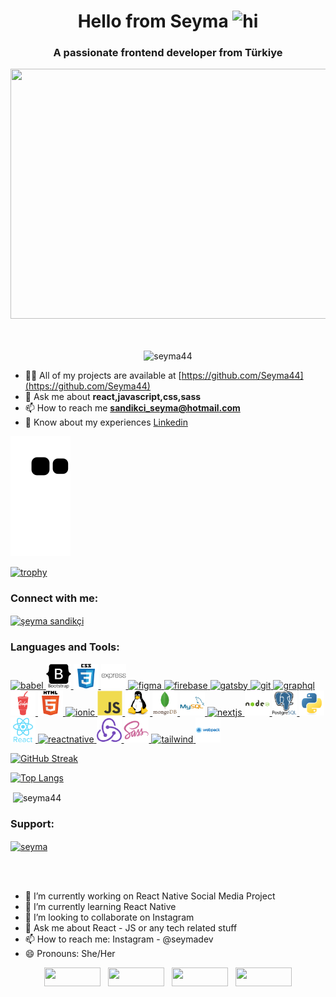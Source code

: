 <h1 align="center"> Hello from Seyma <img src="https://user-images.githubusercontent.com/1303154/88677602-1635ba80-d120-11ea-84d8-d263ba5fc3c0.gif" width="38px" alt="hi"> 
<h3  align="center">A passionate frontend developer from Türkiye</h3>


<div align="center">
  <img src="https://media1.giphy.com/media/73kKE9yqx9gSZDaB2e/giphy.gif?cid=ecf05e47lykl8u5eqq6kzr38ofprk7peq0e8h0bolge3ulqh&ep=v1_gifs_related&rid=giphy.gif&ct=g" width="600" height="400"/>
</div>
  <br></br>
<p  align="center">  <img  src="https://komarev.com/ghpvc/?username=seyma44&label=Profile%20views&color=faa0ec&style=flat"  alt="seyma44"  />  </p>


- 👨‍💻 All of my projects are available at [https://github.com/Seyma44](https://github.com/Seyma44)
- 💬 Ask me about **react,javascript,css,sass**
- 📫 How to reach me **sandikci_seyma@hotmail.com**
- 📄 Know about my experiences [Linkedin](https://www.linkedin.com/in/%C5%9Feyma-sand%C4%B1k%C3%A7%C4%B1-06966316b/)

![Snake animation](https://github.com/madushadhanushka/github-readme/blob/output/github-contribution-snake.svg)


[![trophy](https://github-profile-trophy.vercel.app/?username=seyma44&column=7&theme=dracula&margin-w=15)](https://github.com/ryo-ma/github-profile-trophy)

<h3  align="left">Connect with me:</h3>
<p  align="left">
<a  href="https://linkedin.com/in/şeyma sandikçi"  target="blank"><img  align="center"  src="https://raw.githubusercontent.com/rahuldkjain/github-profile-readme-generator/master/src/images/icons/Social/linked-in-alt.svg"  alt="şeyma sandikçi"  height="30"  width="40"  /></a>
</p>


<h3  align="left">Languages and Tools:</h3>
<p  align="left">  <a  href="https://babeljs.io/"  target="_blank"  rel="noreferrer">  <img  src="https://www.vectorlogo.zone/logos/babeljs/babeljs-icon.svg"  alt="babel"  width="40"  height="40"/>  </a>  <a  href="https://getbootstrap.com"  target="_blank"  rel="noreferrer">  <img  src="https://raw.githubusercontent.com/devicons/devicon/master/icons/bootstrap/bootstrap-plain-wordmark.svg"  alt="bootstrap"  width="40"  height="40"/>  </a>  <a  href="https://www.w3schools.com/css/"  target="_blank"  rel="noreferrer">  <img  src="https://raw.githubusercontent.com/devicons/devicon/master/icons/css3/css3-original-wordmark.svg"  alt="css3"  width="40"  height="40"/>  </a>   </a>  <a  href="https://expressjs.com"  target="_blank"  rel="noreferrer">  <img  src="https://raw.githubusercontent.com/devicons/devicon/master/icons/express/express-original-wordmark.svg"  alt="express"  width="40"  height="40"/>  </a>  <a  href="https://www.figma.com/"  target="_blank"  rel="noreferrer">  <img  src="https://www.vectorlogo.zone/logos/figma/figma-icon.svg"  alt="figma"  width="40"  height="40"/>  </a>  <a  href="https://firebase.google.com/"  target="_blank"  rel="noreferrer">  <img  src="https://www.vectorlogo.zone/logos/firebase/firebase-icon.svg"  alt="firebase"  width="40"  height="40"/>  </a>  <a  href="https://www.gatsbyjs.com/"  target="_blank"  rel="noreferrer">  <img  src="https://www.vectorlogo.zone/logos/gatsbyjs/gatsbyjs-icon.svg"  alt="gatsby"  width="40"  height="40"/>  </a>  <a  href="https://git-scm.com/"  target="_blank"  rel="noreferrer">  <img  src="https://www.vectorlogo.zone/logos/git-scm/git-scm-icon.svg"  alt="git"  width="40"  height="40"/>  </a>  <a  href="https://graphql.org"  target="_blank"  rel="noreferrer">  <img  src="https://www.vectorlogo.zone/logos/graphql/graphql-icon.svg"  alt="graphql"  width="40"  height="40"/>  </a>  <a  href="https://gulpjs.com"  target="_blank"  rel="noreferrer">  <img  src="https://raw.githubusercontent.com/devicons/devicon/master/icons/gulp/gulp-plain.svg"  alt="gulp"  width="40"  height="40"/>  </a>  <a  href="https://www.w3.org/html/"  target="_blank"  rel="noreferrer">  <img  src="https://raw.githubusercontent.com/devicons/devicon/master/icons/html5/html5-original-wordmark.svg"  alt="html5"  width="40"  height="40"/>  </a>  <a  href="https://ionicframework.com"  target="_blank"  rel="noreferrer">  <img  src="https://upload.wikimedia.org/wikipedia/commons/d/d1/Ionic_Logo.svg"  alt="ionic"  width="40"  height="40"/>  </a>  <a  href="https://developer.mozilla.org/en-US/docs/Web/JavaScript"  target="_blank"  rel="noreferrer">  <img  src="https://raw.githubusercontent.com/devicons/devicon/master/icons/javascript/javascript-original.svg"  alt="javascript"  width="40"  height="40"/>  </a>  <a  href="https://www.linux.org/"  target="_blank"  rel="noreferrer">  <img  src="https://raw.githubusercontent.com/devicons/devicon/master/icons/linux/linux-original.svg"  alt="linux"  width="40"  height="40"/>  </a>  <a  href="https://www.mongodb.com/"  target="_blank"  rel="noreferrer">  <img  src="https://raw.githubusercontent.com/devicons/devicon/master/icons/mongodb/mongodb-original-wordmark.svg"  alt="mongodb"  width="40"  height="40"/>  </a>  <a  href="https://www.mysql.com/"  target="_blank"  rel="noreferrer">  <img  src="https://raw.githubusercontent.com/devicons/devicon/master/icons/mysql/mysql-original-wordmark.svg"  alt="mysql"  width="40"  height="40"/>  </a>  <a  href="https://nextjs.org/"  target="_blank"  rel="noreferrer">  <img  src="https://cdn.worldvectorlogo.com/logos/nextjs-2.svg"  alt="nextjs"  width="40"  height="40"/>  </a>  <a  href="https://nodejs.org"  target="_blank"  rel="noreferrer">  <img  src="https://raw.githubusercontent.com/devicons/devicon/master/icons/nodejs/nodejs-original-wordmark.svg"  alt="nodejs"  width="40"  height="40"/>  </a>  <a  href="https://www.postgresql.org"  target="_blank"  rel="noreferrer">  <img  src="https://raw.githubusercontent.com/devicons/devicon/master/icons/postgresql/postgresql-original-wordmark.svg"  alt="postgresql"  width="40"  height="40"/>  </a>  <a  href="https://www.python.org"  target="_blank"  rel="noreferrer">  <img  src="https://raw.githubusercontent.com/devicons/devicon/master/icons/python/python-original.svg"  alt="python"  width="40"  height="40"/>  </a>  <a  href="https://reactjs.org/"  target="_blank"  rel="noreferrer">  <img  src="https://raw.githubusercontent.com/devicons/devicon/master/icons/react/react-original-wordmark.svg"  alt="react"  width="40"  height="40"/>  </a>  <a  href="https://reactnative.dev/"  target="_blank"  rel="noreferrer">  <img  src="https://reactnative.dev/img/header_logo.svg"  alt="reactnative"  width="40"  height="40"/>  </a>  <a  href="https://redux.js.org"  target="_blank"  rel="noreferrer">  <img  src="https://raw.githubusercontent.com/devicons/devicon/master/icons/redux/redux-original.svg"  alt="redux"  width="40"  height="40"/>  </a>  <a  href="https://sass-lang.com"  target="_blank"  rel="noreferrer">  <img  src="https://raw.githubusercontent.com/devicons/devicon/master/icons/sass/sass-original.svg"  alt="sass"  width="40"  height="40"/>  </a>  <a  href="https://tailwindcss.com/"  target="_blank"  rel="noreferrer">  <img  src="https://www.vectorlogo.zone/logos/tailwindcss/tailwindcss-icon.svg"  alt="tailwind"  width="40"  height="40"/>  </a>  <a  href="https://webpack.js.org"  target="_blank"  rel="noreferrer">  <img  src="https://raw.githubusercontent.com/devicons/devicon/d00d0969292a6569d45b06d3f350f463a0107b0d/icons/webpack/webpack-original-wordmark.svg"  alt="webpack"  width="40"  height="40"/>  </a>  </p>

[![GitHub Streak](http://github-readme-streak-stats.herokuapp.com?user=Seyma44&theme=cobalt&hide_border=true&border_radius=8.5&fire=E444EB)](https://git.io/streak-stats)
  
 [![Top Langs](https://github-readme-stats.vercel.app/api/top-langs/?username=Seyma44&layout=compact&theme=cobalt&hide_border=true&border_radius=8.5&fire=E444EB)](https://github.com/anuraghazra/github-readme-stats)
<p>&nbsp;<img  align="center"  src="https://github-readme-stats.vercel.app/api?username=seyma44&theme=cobalt&hide_border=true&border_radius=8.5&fire=E444EB)&show_icons=true&locale=en"  alt="seyma44"  /></p>

<h3  align="left">Support:</h3>
<p><a  href="https://www.buymeacoffee.com/seyma">  <img  align="center"  src="https://cdn.buymeacoffee.com/buttons/v2/default-yellow.png"  height="50"  width="210"  alt="seyma"  /></a></p><br><br>



- 🔭 I’m currently working on React Native Social Media Project
- 🌱 I’m currently learning React Native
- 👯 I’m looking to collaborate on Instagram
- 💬 Ask me about React - JS or any tech related stuff
- 📫 How to reach me: Instagram - @seymadev
- 😄 Pronouns: She/Her


 <p align="center">
<img src="https://img.shields.io/badge/Python-3776AB?style=for-the-badge&logo=python&logoColor=white" width="90" height="30">
&nbsp;
  <img src="https://img.shields.io/badge/-Flask-05122A?style=flat&logo=flask" width="90" height="30">
&nbsp;
    <img src="https://img.shields.io/badge/Django-092E20?style=for-the-badge&logo=django&logoColor=green" width="90" height="30">
&nbsp;
    <img src="https://user-images.githubusercontent.com/22448559/137615981-be5a8b84-19b2-4b1e-ae97-3b273b594c4c.jpeg" width="90" height="30">
</p> 
 

  

  
  
  

 
